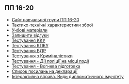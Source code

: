 <h2>ПП 16-20</h2>
<ul>
   <li>
      <a href="https://dmitriy-1986.github.io/squad-pp16-20">Сайт навчальної групи ПП 16-20</a>
   </li>
   <li>
     <a href="https://pp16-20.pp.ua/TTH.html">Тактико-технічні характеристики зброї</a>
   </li>
   <li>
     <a href="https://pp16-20.pp.ua/educational-materials.html"> Учбові матеріали</a>
   </li>
   <li>
     <a href="https://pp16-20.pp.ua/form-feedback.html">Залишити відгуки</a>
   </li>
   <li>
     <a href="https://pp16-20.pp.ua/test-kku.html">Тестування ККУ</a>
   </li>
    <li>
     <a href="https://pp16-20.pp.ua/test-kpk.html">Тестування КПКУ</a>
   </li>
   <li>
     <a href="https://pp16-20.pp.ua/bdr.html">Тестування БДР</a>
   </li>
    <li>
     <a href="https://pp16-20.pp.ua/kriminalistika.html">Тестування з Криміналістики</a>
   </li>
   <li>
     <a href="https://pp16-20.pp.ua/dii-police-na-misci-podii.html">Тестування - Дії поліції на місці події</a>
   </li>
   <li>
     <a href="https://pp16-20.pp.ua/vogneva.html">Тестування - Вогнева підготовка</a>
   </li>
    <li>
     <a href="https://pp16-20.pp.ua/declaration-link.html">Список посилань на декларації</a>
   </li>
   </li>
    <li>
     <a href="https://pp16-20.pp.ua/ppz-diplomat.html">Інтерактивна вправа. Види дипломатичного імунітету</a>
   </li>
   
</ul>



